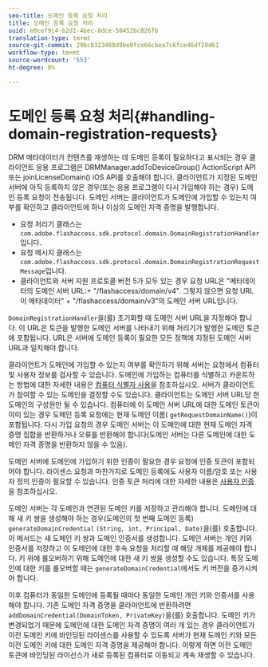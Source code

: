 ```yaml
---
seo-title: 도메인 등록 요청 처리
title: 도메인 등록 요청 처리
uuid: e0cef9c4-b2d1-4bec-8dce-50452bc826fb
translation-type: tm+mt
source-git-commit: 29bc8323460d9be0fce66cbea7c6fce46df20d61
workflow-type: tm+mt
source-wordcount: '553'
ht-degree: 0%

---
```



# 도메인 등록 요청 처리{#handling-domain-registration-requests}

DRM 메타데이터가 컨텐츠를 재생하는 데 도메인 등록이 필요하다고 표시되는 경우 클라이언트 응용 프로그램은 DRMManager.addToDeviceGroup() ActionScript API 또는 joinLicenseDomain() iOS API를 호출해야 합니다. 클라이언트가 지정된 도메인 서버에 아직 등록하지 않은 경우(또는 응용 프로그램이 다시 가입해야 하는 경우) 도메인 등록 요청이 전송됩니다. 도메인 서버는 클라이언트가 도메인에 가입할 수 있는지 여부를 확인하고 클라이언트에 하나 이상의 도메인 자격 증명을 발행합니다.

* 요청 처리기 클래스는 `com.adobe.flashaccess.sdk.protocol.domain.DomainRegistrationHandler`입니다.
* 요청 메시지 클래스는 `com.adobe.flashaccess.sdk.protocol.domain.DomainRegistrationRequestMessage`입니다.
* 클라이언트와 서버 지원 프로토콜 버전 5가 모두 있는 경우 요청 URL은 &quot;메타데이터의 도메인 서버 URL:+ &quot;/flashaccess/domain/v4&quot;. 그렇지 않으면 요청 URL이 메타데이터&quot; + &quot;/flashaccess/domain/v3&quot;의 도메인 서버 URL입니다.

`DomainRegistrationHandler`을(를) 초기화할 때 도메인 서버 URL을 지정해야 합니다. 이 URL은 토큰을 발행한 도메인 서버를 나타내기 위해 처리기가 발행한 도메인 토큰에 포함됩니다. URL은 서버에 도메인 등록이 필요한 모든 정책에 지정된 도메인 서버 URL과 일치해야 합니다.

클라이언트가 도메인에 가입할 수 있는지 여부를 확인하기 위해 서버는 요청에서 컴퓨터 및 사용자 정보를 검사할 수 있습니다. 도메인에 가입하는 컴퓨터를 식별하고 카운트하는 방법에 대한 자세한 내용은 [컴퓨터 식별자 사용](../../aaxs-protecting-content/content-implementing-the-license-server/content-processing-aaxs-requests/content-using-machine-ids.md)을 참조하십시오. 서버가 클라이언트가 참여할 수 있는 도메인을 결정할 수도 있습니다. 클라이언트는 도메인 서버 URL당 한 도메인의 구성원만 될 수 있습니다. 컴퓨터에 이 도메인 서버 URL에 대한 도메인 토큰이 이미 있는 경우 도메인 등록 요청에는 현재 도메인 이름( `getRequestDomainName()`)이 포함됩니다. 다시 가입 요청의 경우 도메인 서버는 이 도메인에 대한 현재 도메인 자격 증명 집합을 반환하거나 오류를 반환해야 합니다(도메인 서버는 다른 도메인에 대한 도메인 자격 증명을 반환하지 않을 수 있음).

도메인 서버에 도메인에 가입하기 위한 인증이 필요한 경우 요청에 인증 토큰이 포함되어야 합니다. 라이센스 요청과 마찬가지로 도메인 등록에도 사용자 이름/암호 또는 사용자 정의 인증이 필요할 수 있습니다. 인증 토큰 처리에 대한 자세한 내용은 [사용자 인증](../../aaxs-protecting-content/content-introduction/content-usage-rules/content-authentication/content-user-authentication.md)을 참조하십시오.

도메인 서버는 각 도메인과 연관된 도메인 키를 저장하고 관리해야 합니다. 도메인에 대해 새 키 쌍을 생성해야 하는 경우(도메인의 첫 번째 도메인 등록) `generateDomainCredential` `(String, int, Principal, Date)`을(를) 호출합니다. 이 메서드는 새 도메인 키 쌍과 도메인 인증서를 생성합니다. 도메인 서버는 개인 키와 인증서를 저장하고 이 도메인에 대한 후속 요청을 처리할 때 해당 개체를 제공해야 합니다. 키 위에 롤오버하기 위해 도메인에 대한 새 키 쌍을 생성할 수도 있습니다. 특정 도메인에 대한 키를 롤오버할 때는 `generateDomainCredential`에서도 키 버전을 증가시켜야 합니다.

이후 컴퓨터가 동일한 도메인에 등록될 때마다 동일한 도메인 개인 키와 인증서를 사용해야 합니다. 기존 도메인 자격 증명을 클라이언트에 반환하려면 `addDomainCredential(DomainToken, PrivateKey)`을(를) 호출합니다. 도메인 키가 변경되었기 때문에 도메인에 대한 도메인 자격 증명이 여러 개 있는 경우 클라이언트가 이전 도메인 키에 바인딩된 라이센스를 사용할 수 있도록 서버가 현재 도메인 키와 모든 이전 도메인 키에 대한 도메인 자격 증명을 제공해야 합니다. 이렇게 하면 이전 도메인 토큰에 바인딩된 라이선스가 새로 등록된 컴퓨터로 이동되고 계속 재생할 수 있습니다.
